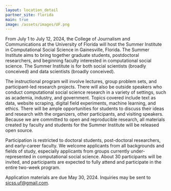 ```yaml
---
layout: location_detail
partner_site: florida
main: true
image: /assets/images/UF.png
---
```


From July 1 to July 12, 2024, the College of Journalism and Communications at the University of Florida will host the Summer Institute in Computational Social Science in Gainesville, Florida. The Summer Institute aims to bring together graduate students, postdoctoral researchers, and beginning faculty interested in computational social science. The Summer Institute is for both social scientists (broadly conceived) and data scientists (broadly conceived).

The instructional program will involve lectures, group problem sets, and participant-led research projects. There will also be outside speakers who conduct computational social science research in a variety of settings, such as academia, industry, and government. Topics covered include text as data, website scraping, digital field experiments, machine learning, and ethics. There will be ample opportunities for students to discuss their ideas and research with the organizers, other participants, and visiting speakers. Because we are committed to open and reproducible research, all materials created by faculty and students for the Summer Institute will be released open source.

Participation is restricted to doctoral students, post-doctoral researchers, and early-career faculty. We welcome applicants from all backgrounds and fields of study, especially applicants from groups currently under-represented in computational social science. About 30  participants will be invited, and participants are expected to fully attend and participate in the entire two-week program.

Application materials are due May 30, 2024. Inquiries may be sent to sicss.uf@gmail.com. 

